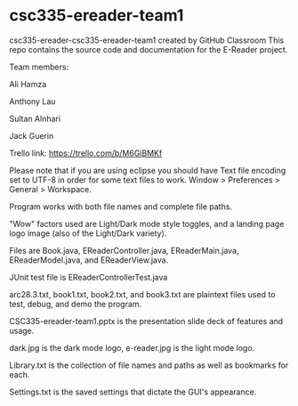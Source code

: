 # csc335-ereader-team1
csc335-ereader-csc335-ereader-team1 created by GitHub Classroom
This repo contains the source code and documentation for the E-Reader project. 

Team members: 

Ali Hamza

Anthony Lau

Sultan Alnhari

Jack Guerin




Trello link: https://trello.com/b/M6GiBMKf

Please note that if you are using eclipse you should have Text file encoding set to UTF-8 in order for some text files to work. Window > Preferences > General > Workspace. 

Program works with both file names and complete file paths. 

"Wow" factors used are Light/Dark mode style toggles, and a landing page logo image (also of the Light/Dark variety). 

Files are Book.java, EReaderController.java, EReaderMain.java, EReaderModel.java, and EReaderView.java. 

JUnit test file is EReaderControllerTest.java

arc28.3.txt, book1.txt, book2.txt, and book3.txt are plaintext files used to test, debug, and demo the program. 

CSC335-ereader-team1.pptx is the presentation slide deck of features and usage. 

dark.jpg is the dark mode logo, e-reader.jpg is the light mode logo. 

Library.txt is the collection of file names and paths as well as bookmarks for each. 

Settings.txt is the saved settings that dictate the GUI's appearance. 
